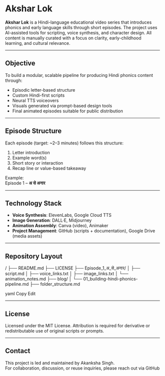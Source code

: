 # Akshar Lok

**Akshar Lok** is a Hindi-language educational video series that introduces phonics and early language skills through short episodes. The project uses AI-assisted tools for scripting, voice synthesis, and character design. All content is manually curated with a focus on clarity, early-childhood learning, and cultural relevance.

---

## Objective

To build a modular, scalable pipeline for producing Hindi phonics content through:
- Episodic letter-based structure
- Custom Hindi-first scripts
- Neural TTS voiceovers
- Visuals generated via prompt-based design tools
- Final animated episodes suitable for public distribution

---

## Episode Structure

Each episode (target: ~2–3 minutes) follows this structure:
1. Letter introduction
2. Example word(s)
3. Short story or interaction
4. Recap line or value-based takeaway

Example:  
Episode 1 – **अ से अनार**

---

## Technology Stack

- **Voice Synthesis**: ElevenLabs, Google Cloud TTS
- **Image Generation**: DALL·E, Midjourney
- **Animation Assembly**: Canva (video), Animaker
- **Project Management**: GitHub (scripts + documentation), Google Drive (media assets)

---

## Repository Layout

/
├── README.md
├── LICENSE
├── Episode_1_अ_से_अनार/
│ ├── script.md
│ ├── voice_links.txt
│ ├── image_links.txt
│ └── animation_notes.md
├── blog/
│ └── 01_building-hindi-phonics-pipeline.md
├── folder_structure.md

yaml
Copy
Edit

---

## License

Licensed under the MIT License. Attribution is required for derivative or redistributable use of original scripts or prompts.

---

## Contact

This project is led and maintained by Akanksha Singh.  
For collaboration, discussion, or reuse inquiries, please reach out via GitHub
